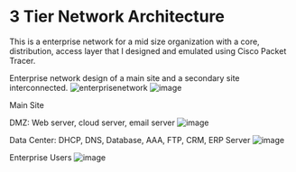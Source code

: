 # 3 Tier Network Architecture
This is a enterprise network for a mid size organization with a core, distribution, access layer that I designed and emulated using Cisco Packet Tracer.

Enterprise network design of a main site and a secondary site interconnected.
![enterprisenetwork](https://github.com/SilasBytes/EnterpriseNetwork-Design/assets/135275768/4f6ef1a3-74b5-4008-b3fe-216fb92019be)
![image](https://github.com/SilasBytes/EnterpriseNetwork-Design/assets/135275768/12ed76c0-0e86-4380-9e6e-ac775d6055e7)


Main Site

DMZ: Web server, cloud server, email server
![image](https://github.com/SilasBytes/EnterpriseNetwork-Design/assets/135275768/1b814ca6-b488-45f1-94a5-4a3a3cf121d2)

Data Center: DHCP, DNS, Database, AAA, FTP, CRM, ERP Server
![image](https://github.com/SilasBytes/EnterpriseNetwork-Design/assets/135275768/a358b545-783b-4ad9-b297-1dc7d169d275)

Enterprise Users
![image](https://github.com/SilasBytes/EnterpriseNetwork-Design/assets/135275768/07d117f0-f5cf-4423-995f-686acdc30628)
